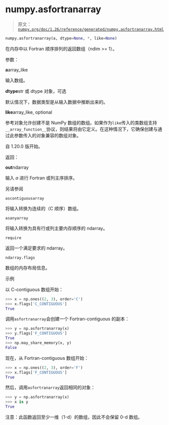 # numpy.asfortranarray

> 原文：[`numpy.org/doc/1.26/reference/generated/numpy.asfortranarray.html`](https://numpy.org/doc/1.26/reference/generated/numpy.asfortranarray.html)

```py
numpy.asfortranarray(a, dtype=None, *, like=None)
```

在内存中以 Fortran 顺序排列的返回数组（ndim >= 1）。

参数：

**a**array_like

输入数组。

**dtype**str 或 dtype 对象，可选

默认情况下，数据类型是从输入数据中推断出来的。

**like**array_like, optional

参考对象允许创建不是 NumPy 数组的数组。如果作为`like`传入的类数组支持`__array_function__`协议，则结果将由它定义。在这种情况下，它确保创建与通过此参数传入的对象兼容的数组对象。

自 1.20.0 版开始。

返回：

**out**ndarray

输入 *a* 进行 Fortran 或列主序排序。

另请参阅

`ascontiguousarray`

将输入转换为连续的（C 顺序）数组。

`asanyarray`

将输入转换为具有行或列主要内存顺序的 ndarray。

`require`

返回一个满足要求的 ndarray。

`ndarray.flags`

数组的内存布局信息。

示例

以 C-contiguous 数组开始：

```py
>>> x = np.ones((2, 3), order='C')
>>> x.flags['C_CONTIGUOUS']
True 
```

调用`asfortranarray`会创建一个 Fortran-contiguous 的副本：

```py
>>> y = np.asfortranarray(x)
>>> y.flags['F_CONTIGUOUS']
True
>>> np.may_share_memory(x, y)
False 
```

现在，从 Fortran-contiguous 数组开始：

```py
>>> x = np.ones((2, 3), order='F')
>>> x.flags['F_CONTIGUOUS']
True 
```

然后，调用`asfortranarray`返回相同的对象：

```py
>>> y = np.asfortranarray(x)
>>> x is y
True 
```

注意：此函数返回至少一维（1-d）的数组，因此不会保留 0-d 数组。
